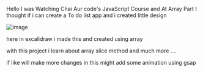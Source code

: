 Hello I was Watching Chai Aur code's JavaScript Course and At Array Part I thought if i can create a To do list app and i created little design

![image](https://github.com/user-attachments/assets/06878c39-fca7-4d06-b209-405c1d9bc83f)



here in excalidraw i made this and created using array 

with this project i learn about array slice method and much more ....

if like will make more changes in this might add some animation using gsap

